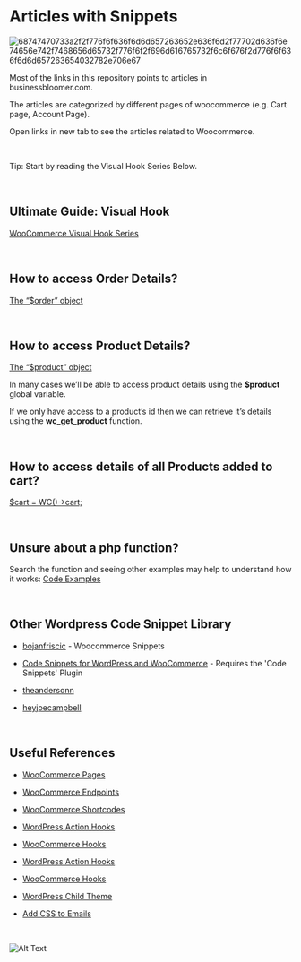 # Articles with Snippets 

![68747470733a2f2f776f6f636f6d6d657263652e636f6d2f77702d636f6e74656e742f7468656d65732f776f6f2f696d616765732f6c6f676f2d776f6f636f6d6d657263654032782e706e67](https://user-images.githubusercontent.com/84559502/119216579-094ae300-bb07-11eb-9c77-2f8543ced512.png)

Most of the links in this repository points to articles in businessbloomer.com. 

The articles are categorized by different pages of woocommerce (e.g. Cart page, Account Page). 

Open links in new tab to see the articles related to Woocommerce.

<br/>

Tip: Start by reading the Visual Hook Series Below.

<br/>

## Ultimate Guide: Visual Hook
[WooCommerce Visual Hook Series](https://www.businessbloomer.com/category/woocommerce-tips/visual-hook-series/)

<br/>

## How to access Order Details?
[The “$order” object](https://www.businessbloomer.com/woocommerce-easily-get-order-info-total-items-etc-from-order-object/)

<br/>

## How to access Product Details?

[The “$product” object](https://www.businessbloomer.com/woocommerce-easily-get-product-info-title-sku-desc-product-object/)

In many cases we’ll be able to access product details using the **$product** global variable.

If we only have access to a product’s id then we can retrieve it’s details using the **wc_get_product** function.

<br/>

## How to access details of all Products added to cart?

[$cart = WC()->cart;](https://www.businessbloomer.com/woocommerce-get-cart-info-total-items-etc-from-cart-object/)

<br/>

## Unsure about a php function?
Search the function and seeing other examples may help to understand how it works: [Code Examples](https://hotexamples.com/)

<br/>

## Other Wordpress Code Snippet Library

* [bojanfriscic](https://github.com/bojanfriscic/wordpress-snippets/tree/master/Woocommerce) - Woocommerce Snippets

* [Code Snippets for WordPress and WooCommerce](https://github.com/lukecav/code-snippets-wp-speed-up) - Requires the 'Code Snippets' Plugin

* [theandersonn](https://github.com/theandersonn/wp-snippets)

* [heyjoecampbell](https://github.com/heyjoecampbell/wordpress-snippets)



<br/>

## Useful References

* [WooCommerce Pages](https://docs.woocommerce.com/document/woocommerce-pages/)

* [WooCommerce Endpoints](https://docs.woocommerce.com/document/woocommerce-endpoints-2-1/)

* [WooCommerce Shortcodes](https://docs.woocommerce.com/document/woocommerce-shortcodes/)

* [WordPress Action Hooks](https://developer.wordpress.org/plugins/hooks/actions/)

* [WooCommerce Hooks](https://docs.woocommerce.com/document/introduction-to-hooks-actions-and-filters/)

* [WordPress Action Hooks](https://developer.wordpress.org/plugins/hooks/actions/)

* [WooCommerce Hooks](https://docs.woocommerce.com/document/introduction-to-hooks-actions-and-filters/)

* [WordPress Child Theme](https://developer.wordpress.org/themes/advanced-topics/child-themes/)

* [Add CSS to Emails](https://businessbloomer.com/woocommerce-add-css-woocommerce-emails/)


<br/>


![Alt Text](https://media.giphy.com/media/vFKqnCdLPNOKc/giphy.gif)
